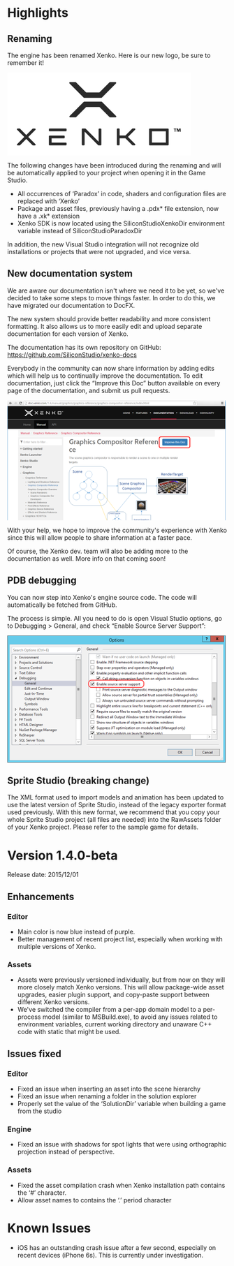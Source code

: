 # Highlights

## Renaming

The engine has been renamed Xenko. Here is our new logo, be sure to remember it!

<img src="/ReleaseNotes/media/ReleaseNotes-1.4/xenko-logo.png" align="center" />

The following changes have been introduced during the renaming and will be automatically applied to your project when opening it in the Game Studio.

- All occurrences of ‘Paradox’ in code, shaders and configuration files are replaced with ‘Xenko’
- Package and asset files, previously having a .pdx* file extension, now have a .xk* extension
- Xenko SDK is now located using the SiliconStudioXenkoDir environment variable instead of SiliconStudioParadoxDir

In addition, the new Visual Studio integration will not recognize old installations or projects that were not upgraded, and vice versa.

## New documentation system

We are aware our documentation isn't where we need it to be yet, so we've decided to take some steps to move things faster. In order to do this, we have migrated our documentation to DocFX.

The new system should provide better readability and more consistent formatting. It also allows us to more easily edit and upload separate documentation for each version of Xenko.

The documentation has its own repository on GitHub: https://github.com/SiliconStudio/xenko-docs

Everybody in the community can now share information by adding edits which will help us to continually improve the documentation. To edit documentation, just click the “Improve this Doc” button available on every page of the documentation, and submit us pull requests.

<img src="/ReleaseNotes/media/ReleaseNotes-1.4/newdoc-docfx.png" align="center" />

With your help, we hope to improve the community's experience with Xenko since this will allow people to share information at a faster pace.

Of course, the Xenko dev. team will also be adding more to the documentation as well. More info on that coming soon!

## PDB debugging

You can now step into Xenko's engine source code. The code will automatically be fetched from GitHub.

The process is simple. All you need to do is open Visual Studio options, go to Debugging > General, and check “Enable Source Server Support”:

<img src="/ReleaseNotes/media/ReleaseNotes-1.4/pdb_vs_sourceserver.png" align="center" />

## Sprite Studio (breaking change)

The XML format used to import models and animation has been updated to use the latest version of Sprite Studio, instead of the legacy exporter format used previously.
With this new format, we recommend that you copy your whole Sprite Studio project (all files are needed) into the RawAssets folder of your Xenko project. Please refer to the sample game for details.

# Version 1.4.0-beta

Release date: 2015/12/01

## Enhancements

### Editor

- Main color is now blue instead of purple.
- Better management of recent project list, especially when working with multiple versions of Xenko.

### Assets

- Assets were previously versioned individually, but from now on they will more closely match Xenko versions. This will allow package-wide asset upgrades, easier plugin support, and copy-paste support between different Xenko versions.
- We've switched the compiler from a per-app domain model to a per-process model (similar to MSBuild.exe), to avoid any issues related to environment variables, current working directory and unaware C++ code with static that might be used.

## Issues fixed

### Editor

- Fixed an issue when inserting an asset into the scene hierarchy
- Fixed an issue when renaming a folder in the solution explorer
- Properly set the value of the ‘SolutionDir’ variable when building a game from the studio

### Engine

- Fixed an issue with shadows for spot lights that were using orthographic projection instead of perspective.

### Assets

- Fixed the asset compilation crash when Xenko installation path contains the ‘#’ character.
- Allow asset names to contains the ‘.’ period character

# Known Issues

- iOS has an outstanding crash issue after a few second, especially on recent devices (iPhone 6s). This is currently under investigation.
